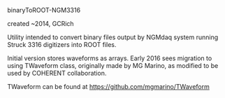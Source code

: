 binaryToROOT-NGM3316

created ~2014, GCRich

Utility intended to convert binary files output by NGMdaq system running Struck 3316 digitizers into ROOT files.

Initial version stores waveforms as arrays. Early 2016 sees migration to using TWaveform class, originally made by MG Marino, as modified to be used by COHERENT collaboration.

TWaveform can be found at https://github.com/mgmarino/TWaveform
